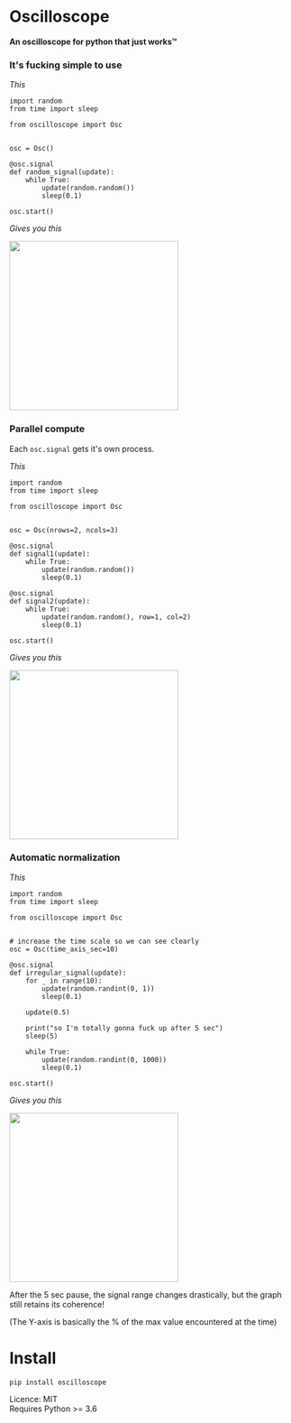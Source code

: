# Oscilloscope
**An oscilloscope for python that just works™**


### It's fucking simple to use

*This*

```python3
import random
from time import sleep

from oscilloscope import Osc


osc = Osc()

@osc.signal
def random_signal(update):
    while True:
        update(random.random())
        sleep(0.1)
        
osc.start()
```

*Gives you this*

<img src="https://i.imgur.com/jB3wzgT.png" height="300" />

### Parallel compute

Each `osc.signal` gets it's own process.

*This*

```python3
import random
from time import sleep

from oscilloscope import Osc


osc = Osc(nrows=2, ncols=3)

@osc.signal
def signal1(update):
    while True:
        update(random.random())
        sleep(0.1)

@osc.signal
def signal2(update):
    while True:
        update(random.random(), row=1, col=2)
        sleep(0.1)

osc.start()
```

*Gives you this*

<img src="https://i.imgur.com/JWHQ9Da.png" height="300" />

### Automatic normalization

*This*
```python3
import random
from time import sleep

from oscilloscope import Osc


# increase the time scale so we can see clearly
osc = Osc(time_axis_sec=10)

@osc.signal
def irregular_signal(update):
    for _ in range(10):
        update(random.randint(0, 1))
        sleep(0.1)

    update(0.5)

    print("so I'm totally gonna fuck up after 5 sec")
    sleep(5)

    while True:
        update(random.randint(0, 1000))
        sleep(0.1)

osc.start()
```

*Gives you this*

<img src="https://i.imgur.com/8TYCaaK.png" height="300" />

After the 5 sec pause, the signal range changes drastically, but the graph still retains its coherence!

(The Y-axis is basically the % of the max value encountered at the time)


# Install


`pip install oscilloscope`

Licence: MIT<br>
Requires Python >= 3.6
